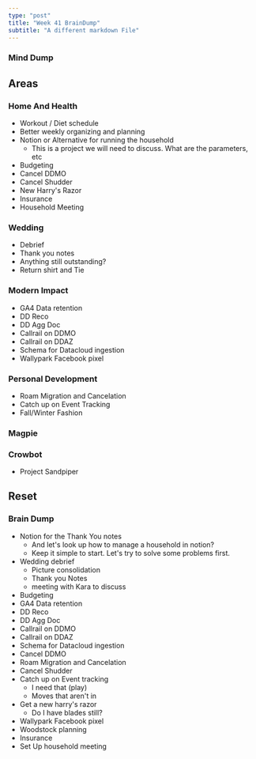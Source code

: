 ```yaml
---
type: "post"
title: "Week 41 BrainDump"
subtitle: "A different markdown File"
---
```



### Mind Dump
## Areas

### Home And Health
- Workout / Diet schedule
- Better weekly organizing and planning
- Notion or Alternative for running the household 
	- This is a project we will need to discuss. What are the parameters, etc
- Budgeting
- Cancel DDMO
- Cancel Shudder
- New Harry's Razor
- Insurance
- Household Meeting
### Wedding
- Debrief
- Thank you notes
- Anything still outstanding?
- Return shirt and Tie
### Modern Impact
- GA4 Data retention
- DD Reco
- DD Agg Doc
- Callrail on DDMO
- Callrail on DDAZ
- Schema for Datacloud ingestion 
- Wallypark Facebook pixel

### Personal Development
- Roam Migration and Cancelation
- Catch up on Event Tracking
- Fall/Winter Fashion

### Magpie


### Crowbot
- Project Sandpiper
## Reset

### Brain Dump
- Notion for the Thank You notes
	- And let's look up how to manage a household in notion?
	- Keep it simple to start. Let's try to solve some problems first. 
- Wedding debrief
	- Picture consolidation
	- Thank you Notes
	- meeting with Kara to discuss
- Budgeting
- GA4 Data retention
- DD Reco
- DD Agg Doc
- Callrail on DDMO
- Callrail on DDAZ
- Schema for Datacloud ingestion 
- Cancel DDMO
- Roam Migration and Cancelation
- Cancel Shudder
- Catch up on Event tracking
	- I need that (play)
	- Moves that aren't in
- Get a new harry's razor
	- Do I have blades still?
- Wallypark Facebook pixel
- Woodstock planning
- Insurance
- Set Up household meeting
